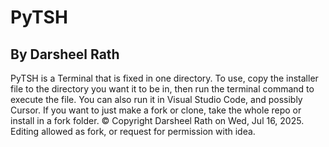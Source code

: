 # PyTSH
## By Darsheel Rath
PyTSH is a Terminal that is fixed in one directory. To use, copy the installer file to the directory you want it to be in, then run the terminal command to execute the file. You can also run it in Visual Studio Code, and possibly Cursor.
If you want to just make a fork or clone, take the whole repo or install in a fork folder.
© Copyright Darsheel Rath on Wed, Jul 16, 2025. Editing allowed as fork, or request for permission with idea.
